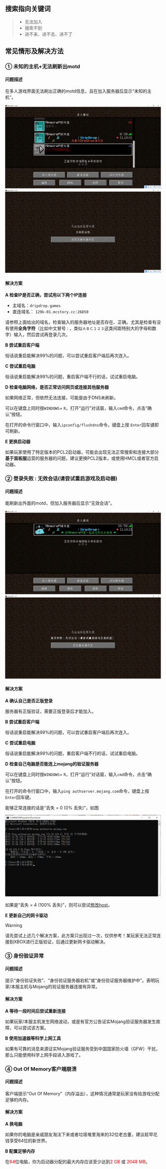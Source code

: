 ## 搜索指向关键词
> - 无法加入
> - 搜索不到
> - 进不来、进不去、进不了

## 常见情形及解决方法

### ① 未知的主机+无法刷新出motd
#### 问题描述
在多人游戏界面无法刷出正确的motd信息，且在加入服务器后显示“未知的主机”。

![无法刷出motd](pics/nomotd.png)
![未知的主机](pics/unknown%20host.png)
#### 解决方案
**A 检查IP是否正确，尝试用以下两个IP连接**

+ 主域名：`dripdrop.games`
+ 直连域名： `129k-01.mcstory.cc:26850`

请参照上面给出的域名，检查输入的服务器地址是否存在、正确。尤其是检查有没有使用**全角字符**（比如中文冒号`：`，类似`ＡＢＣ１２３`这类间距特别大的字母和数字）输入，然后尝试再登录几次。

**B 尝试重启客户端**

俗话说重启能解决99%的问题，可以尝试重启客户端后再次连入。

**C 尝试重启电脑**

俗话说重启能解决99%的问题，重启客户端不行的话，试试重启电脑。


**D 检查电脑网络，是否正常访问网页或连接其他服务器**

如果网络正常，但依然无法连接，可能是由于DNS未刷新。

可以在键盘上同时按`WINDOWS`+ `R`，打开“运行”对话窗，输入`cmd`命令，点击“确认”按钮。

在打开的命令行窗口中，输入`ipconfig/flushdns`命令，键盘上按 `Enter`回车键即可刷新。

**E 更换启动器**

如果玩家使用了特定版本的PCL2启动器，可能会出现无法正常搜索和连接大部分**基于面板服**运营的服务器的问题，建议更换PCL2版本，或使用HMCL或者官方启动器。

### ② 登录失败 : 无效会话(请尝试重启游戏及启动器) 
#### 问题描述
能刷新出外面的motd，但加入服务器后显示“无效会话”。

![有motd界面](pics/havemotd.png)
![无效会话](pics/nomojanglogin.png)
#### 解决方案
**A 确认自己是否正版登录**

服务器有正版验证，需要正版登录后才能加入。

**B 尝试重启客户端**

俗话说重启能解决99%的问题，可以尝试重启客户端后再次连入。

**C 尝试重启电脑**

俗话说重启能解决99%的问题，重启客户端不行的话，试试重启电脑。

**D 检查自己电脑是否能连上mojang的验证服务器**

可以在键盘上同时按`WINDOWS`+ `R`，打开“运行”对话窗，输入`cmd`命令，点击“确认”按钮。

在打开的命令行窗口中，输入`ping authserver.mojang.com`命令，键盘上按 `Enter`回车键。

能够正常连接的话是“丢失 = 0 (0% 丢失)”，如图

![正常ping通mojang验证服务器](pics/canping.png)

如果是“丢失 = 4 (100% 丢失)”，则可以尝试[修改host](https://www.bilibili.com/read/cv15851058/)。

**E 更新自己的网卡驱动**
> [!warning] 
> 请先尝试上述几个解决方案，此方案只出现过一次，仅供参考！某玩家无法正常连接到XBOX进行正版验证，后通过更新网卡驱动解决。

### ③ 身份验证异常

#### 问题描述

提示“身份验证失败”、“身份验证服务器宕机”或“身份验证服务器维护中”。表明玩家/本服主机与Mojang的验证服务器连接有异常。

#### 解决方案

**A 等待一段时间后尝试重新连接**

如果玩家/本服主机发生网络波动，或是有官方公告证实Mojang验证服务器发生故障，可以尝试该方案。

**B 使用加速器等科学上网工具**

如果有可靠的消息来源证实Mojang验证服务受到中国国家防火墙（GFW）干扰，那么只能使用科学上网手段进入游戏了。

### ④ Out Of Memory客户端崩溃

#### 问题描述

客户端提示“Out Of Memory”（内存溢出），这种情况通常是玩家没有给游戏分配足够的内存。

#### 解决方案

**A 换电脑**

如果你的电脑是亲戚朋友淘汰下来或者垃圾堆里淘来的32位老古董，建议趁早花钱享受64位的新世界。

**B 配置足够内存**

在<font color=red>64</font>位电脑，你为启动器分配的最大内存应该至少达到<font color=red>2 GB</font> 或 <font color=red>2048 MB</font>。
